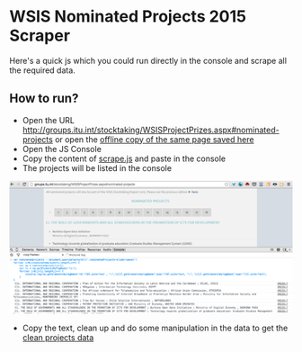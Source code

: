WSIS Nominated Projects 2015 Scraper
====================================

Here's a quick js which you could run directly in the console and scrape all the required data. 

## How to run?

* Open the URL http://groups.itu.int/stocktaking/WSISProjectPrizes.aspx#nominated-projects or open the [offline copy of the same page saved here](wsis-nominated-projects.html)
* Open the JS Console
* Copy the content of [scrape.js](scrape.js) and paste in the console
* The projects will be listed in the console

![Scraped data](/how-to.png "Scraped data page")

* Copy the text, clean up and do some manipulation in the data to get the [clean projects data](wsis-projects-data.csv)


